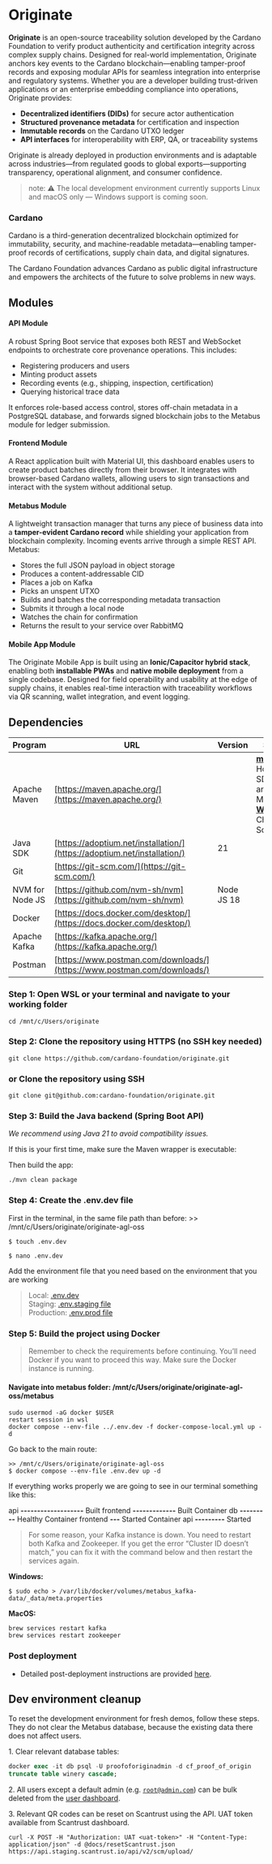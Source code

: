 # Originate

**Originate** is an open-source traceability solution developed by the Cardano Foundation to verify product authenticity and certification integrity across complex supply chains.
Designed for real-world implementation, Originate anchors key events to the Cardano blockchain—enabling tamper-proof records and exposing modular APIs for seamless integration into enterprise and regulatory systems.
Whether you are a developer building trust-driven applications or an enterprise embedding compliance into operations, Originate provides:

* **Decentralized identifiers (DIDs)** for secure actor authentication
* **Structured provenance metadata** for certification and inspection
* **Immutable records** on the Cardano UTXO ledger
* **API interfaces** for interoperability with ERP, QA, or traceability systems

Originate is already deployed in production environments and is adaptable across industries—from regulated goods to global exports—supporting transparency, operational alignment, and consumer confidence.

> note: ⚠️ The local development environment currently supports Linux and macOS only — Windows support is coming soon.

### Cardano

Cardano is a third-generation decentralized blockchain optimized for immutability, security, and machine-readable metadata—enabling tamper-proof records of certifications, supply chain data, and digital signatures.

The Cardano Foundation advances Cardano as public digital infrastructure and empowers the architects of the future to solve problems in new ways.

## Modules

#### API Module

A robust Spring Boot service that exposes both REST and WebSocket endpoints to orchestrate core provenance operations. This includes:

* Registering producers and users
* Minting product assets
* Recording events (e.g., shipping, inspection, certification)
* Querying historical trace data

It enforces role-based access control, stores off-chain metadata in a PostgreSQL database, and forwards signed blockchain jobs to the Metabus module for ledger submission.

#### Frontend Module

A React application built with Material UI, this dashboard enables users to create product batches directly from their browser. It integrates with browser-based Cardano wallets, allowing users to sign transactions and interact with the system without additional setup.

#### Metabus Module

A lightweight transaction manager that turns any piece of business data into a **tamper-evident Cardano record** while shielding your application from blockchain complexity.
Incoming events arrive through a simple REST API. Metabus:

* Stores the full JSON payload in object storage
* Produces a content-addressable CID
* Places a job on Kafka
* Picks an unspent UTXO
* Builds and batches the corresponding metadata transaction
* Submits it through a local node
* Watches the chain for confirmation
* Returns the result to your service over RabbitMQ

#### Mobile App Module

The Originate Mobile App is built using an **Ionic/Capacitor hybrid stack**, enabling both **installable PWAs** and **native mobile deployment** from a single codebase. 
Designed for field operability and usability at the edge of supply chains, it enables real-time interaction with traceability workflows via QR scanning, wallet integration, and event logging.

## Dependencies

| **Program** | **URL** | **Version** | **Support** |
| ---| ---| ---| --- |
| Apache Maven | [https://maven.apache.org/](https://maven.apache.org/) |  | [**macOS**](https://maven.apache.org/install.html): Homebrew, SDKMAN! and MacPorts<br>[**Windows**](https://maven.apache.org/install.html): Chocolatey, Scoop |
| Java SDK | [https://adoptium.net/installation/](https://adoptium.net/installation/) | 21 |  |
| Git | [https://git-scm.com/](https://git-scm.com/) |  |  |
| NVM for Node JS | [https://github.com/nvm-sh/nvm](https://github.com/nvm-sh/nvm) | Node JS 18 |  |
| Docker | [https://docs.docker.com/desktop/](https://docs.docker.com/desktop/) |  |  |
| Apache Kafka | [https://kafka.apache.org/](https://kafka.apache.org/) |  |  |
| Postman | [https://www.postman.com/downloads/](https://www.postman.com/downloads/) |  |  |

### Step 1: Open WSL or your terminal and navigate to your working folder

```plain
cd /mnt/c/Users/originate
```

### Step 2: Clone the repository using HTTPS (no SSH key needed)

```plain
git clone https://github.com/cardano-foundation/originate.git
```

### or Clone the repository using SSH

```plain
git clone git@github.com:cardano-foundation/originate.git
```


### Step 3: Build the Java backend (Spring Boot API)

_We recommend using Java 21 to avoid compatibility issues._

If this is your first time, make sure the Maven wrapper is executable:

Then build the app:

```plain
./mvn clean package
```

### Step 4: Create the .env.dev file

First in the terminal, in the same file path than before: >> /mnt/c/Users/originate/originate-agl-oss

```plain
$ touch .env.dev
```

```plain
$ nano .env.dev
```

Add the environment file that you need based on the environment that you are working

> Local: [.env.dev](.env.dev)  
> Staging: [.env.staging file](.env.staging)  
> Production: [.env.prod file](.env.prod)

### Step 5: Build the project using Docker

> Remember to check the requirements before continuing. You’ll need Docker if you want to proceed this way. Make sure the Docker instance is running.

#### Navigate into **metabus folder**: /mnt/c/Users/originate/originate-agl-oss/metabus

```plain
sudo usermod -aG docker $USER
restart session in wsl
docker compose --env-file ../.env.dev -f docker-compose-local.yml up -d
```

Go back to the main route:

```plain
>> /mnt/c/Users/originate/originate-agl-oss
$ docker compose --env-file .env.dev up -d 
```

If everything works properly we are going to see in our terminal something like this:

api **\-------------------** Built
frontend **\-------------** Built Container 
db **\---------** Healthy Container 
frontend **\---** Started
Container api **\---------** Started

> For some reason, your Kafka instance is down. You need to restart both Kafka and Zookeeper. If you get the error “Cluster ID doesn’t match,” you can fix it with the command below and then restart the services again.

**Windows:**

```plain
$ sudo echo > /var/lib/docker/volumes/metabus_kafka-data/_data/meta.properties
```

**MacOS:**

```plain
brew services restart kafka
brew services restart zookeeper
```

### Post deployment

*   Detailed post-deployment instructions are provided [here](https://github.com/Agrow-Labs/originate-agl-oss/blob/update-name/docs/post-deployment-steps.md).

## Dev environment cleanup

To reset the development environment for fresh demos, follow these steps. They do not clear the Metabus database, because the existing data there does not affect users.

1\. Clear relevant database tables:

```sql
docker exec -it db psql -U proofoforiginadmin -d cf_proof_of_origin
truncate table winery cascade;
```

2\. All users except a default admin (e.g. [`root@admin.com`](mailto:root@admin.com)) can be bulk deleted from the [user dashboard](https://dev.auth.cf-bolnisi-wine-preprod.originate.company.com/admin/master/console/#/BolnisiPilotApplication/users).

3\. Relevant QR codes can be reset on Scantrust using the API. UAT token available from Scantrust dashboard.

```plain
curl -X POST -H "Authorization: UAT <uat-token>" -H "Content-Type: application/json" -d @docs/resetScantrust.json https://api.staging.scantrust.io/api/v2/scm/upload/
```

###
